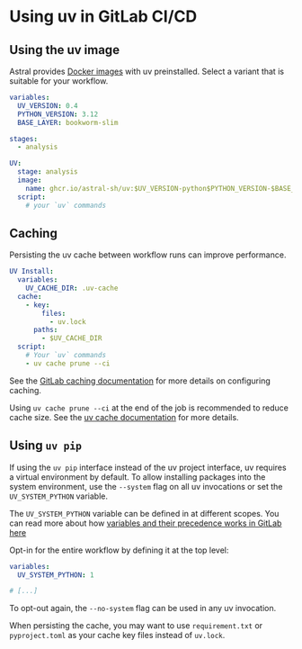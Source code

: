 # Using uv in GitLab CI/CD

## Using the uv image

Astral provides [Docker images](docker.md#available-images) with uv preinstalled.
Select a variant that is suitable for your workflow.

```yaml title="gitlab-ci.yml"
variables:
  UV_VERSION: 0.4
  PYTHON_VERSION: 3.12
  BASE_LAYER: bookworm-slim

stages:
  - analysis

UV:
  stage: analysis
  image:
    name: ghcr.io/astral-sh/uv:$UV_VERSION-python$PYTHON_VERSION-$BASE_LAYER
  script:
    # your `uv` commands
```

## Caching

Persisting the uv cache between workflow runs can improve performance.

```yaml
UV Install:
  variables:
    UV_CACHE_DIR: .uv-cache
  cache:
    - key:
        files:
          - uv.lock
      paths:
        - $UV_CACHE_DIR
  script:
    # Your `uv` commands
    - uv cache prune --ci
```

See the [GitLab caching documentation](https://docs.gitlab.com/ee/ci/caching/) for more details on
configuring caching.

Using `uv cache prune --ci` at the end of the job is recommended to reduce cache size. See the [uv
cache documentation](../../concepts/cache.md#caching-in-continuous-integration) for more details.

## Using `uv pip`

If using the `uv pip` interface instead of the uv project interface, uv requires a virtual
environment by default. To allow installing packages into the system environment, use the `--system`
flag on all uv invocations or set the `UV_SYSTEM_PYTHON` variable.

The `UV_SYSTEM_PYTHON` variable can be defined in at different scopes. You can read more about
how [variables and their precedence works in GitLab here](https://docs.gitlab.com/ee/ci/variables/)

Opt-in for the entire workflow by defining it at the top level:

```yaml title="gitlab-ci.yml"
variables:
  UV_SYSTEM_PYTHON: 1

# [...]
```

To opt-out again, the `--no-system` flag can be used in any uv invocation.

When persisting the cache, you may want to use `requirement.txt` or `pyproject.toml` as
your cache key files instead of `uv.lock`.
